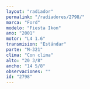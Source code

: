 ```yaml
---
layout: "radiador"
permalink: "/radiadores/2798/"
marca: "Ford"
modelo: "Fiesta Ikon"
ano: "2001"
motor: "L4 1.6"
transmision: "Estándar"
parte: "M-321"
clima: "Con clima"
alto: "20 3/8"
ancho: "14 5/8"
observaciones: ""
id: "2798"
---
```


